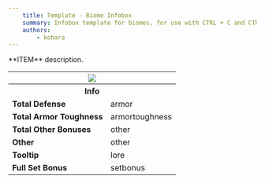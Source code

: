 ```yaml
---
	title: Template - Biome Infobox
	summary: Infobox template for biomes, for use with CTRL + C and CTRL + V
	authors:
		- kohara
---
```


<div class="result kohara-infobox-grid" markdown>
<div markdown class="kohara-infobox-text">
**ITEM** description.
</div>
<div class="kohara-infobox-table">
  <table id="kohara-infobox--item">
	<tr>
		<th colspan="2" class="kohara-infobox--top-image"><img src="../../../assets/armor/ancient/full.png" style="height: auto;"></th>
	</tr>
	<tr>
		<th colspan="2">Info</th>
	</tr>
	<tr>
		<td><b>Total Defense</b></td>
		<td>armor</td>
	</tr>
	<tr>
		<td><b>Total Armor Toughness</b></td>
		<td>armortoughness</td>
	</tr>
	<tr>
		<td><b>Total Other Bonuses</b></td>
		<td>other</td>
	</tr>
	<tr>
		<td><b>Other</b></td>
		<td>other</td>
	</tr>
	<tr>
		<td><b>Tooltip</b></td>
		<td>lore</td>
	</tr>
	<tr>
		<td><b>Full Set Bonus</b></td>
		<td>setbonus</td>
	</tr>
</table>
</div>
</div>
